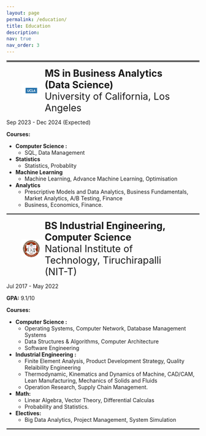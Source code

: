 ```yaml
---
layout: page
permalink: /education/
title: Education
description:
nav: true
nav_order: 3
---
```


<hr style="border:2px solid gray">

<figure style="display: flex; align-items: center;">
    <img src="../assets/img/ucla.png"  alt="Sample Image" style="width:50px; margin-right: 10px;"/>
    <figcaption>
        <span style="font-size: 25px;"><b> MS in Business Analytics (Data Science)</b></span><br>
        <span style="font-size: 25px;"> University of California, Los Angeles </span><br>
    </figcaption>
</figure>

Sep 2023 - Dec 2024 (Expected)

**Courses:** 
- **Computer Science :** 
    - SQL, Data Management
- **Statistics**
    - Statistics, Probablity
- **Machine Learning**
    - Machine Learning, Advance Machine Learning, Optimisation
- **Analytics**
    - Prescriptive Models and Data Analytics, Business Fundamentals, Market Analytics, A/B Testing, Finance
    - Business, Economics, Finance.


<hr style="border:1px solid gray">

<figure style="display: flex; align-items: center;">
    <img src="../assets/img/NITT_logo.png"  alt="Sample Image" style="width:50px; margin-right: 10px;"/>
    <figcaption>
        <span style="font-size: 25px;"><b>BS Industrial Engineering, Computer Science</b></span><br>
        <span style="font-size: 25px;">National Institute of Technology, Tiruchirapalli (NIT-T)</span><br>
    </figcaption>
</figure>
<!-- #### **BS NIT -->

Jul 2017 - May 2022

**GPA:** 9.1/10 

**Courses:**
- **Computer Science :** 
    - Operating Systems, Computer Network, Database Management Systems
    - Data Structures & Algorithms, Computer Architecture
    - Software Engineering
- **Industrial Engineering :**
    - Finite Element Analysis, Product Development Strategy, Quality Relaibility Engineering
    - Thermodynamic, Kinematics and Dynamics of Machine, CAD/CAM, Lean Manufacturing, Mechanics of Solids and Fluids
    - Operation Research, Supply Chain Management.
- **Math:** 
    - Linear Algebra, Vector Theory, Differential Calculas
    - Probability and Statistics.
- **Electives:** 
    - Big Data Analytics, Project Management, System Simulation
    


<hr style="border:1px solid gray">
